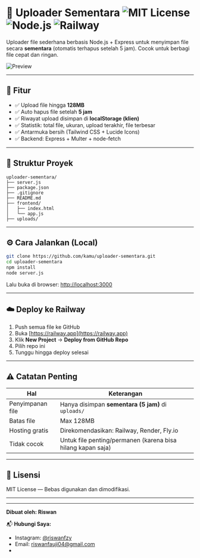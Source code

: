# 📁 Uploader Sementara ![MIT License](https://img.shields.io/badge/license-MIT-green) ![Node.js](https://img.shields.io/badge/Node.js-18+-brightgreen) ![Railway](https://img.shields.io/badge/deploy-Railway-blue)

Uploader file sederhana berbasis Node.js + Express untuk menyimpan file secara **sementara** (otomatis terhapus setelah 5 jam). Cocok untuk berbagi file cepat dan ringan.

![Preview](https://raw.githubusercontent.com/openai/placeholder/main/preview.png)

---

## 🚀 Fitur

- ✅ Upload file hingga **128MB**
- ✅ Auto hapus file setelah **5 jam**
- ✅ Riwayat upload disimpan di **localStorage (klien)**
- ✅ Statistik: total file, ukuran, upload terakhir, file terbesar
- ✅ Antarmuka bersih (Tailwind CSS + Lucide Icons)
- ✅ Backend: Express + Multer + node-fetch

---

## 📁 Struktur Proyek

```
uploader-sementara/
├── server.js
├── package.json
├── .gitignore
├── README.md
├── frontend/
│   ├── index.html
│   └── app.js
├── uploads/
```

---

## ⚙️ Cara Jalankan (Local)

```bash
git clone https://github.com/kamu/uploader-sementara.git
cd uploader-sementara
npm install
node server.js
```

Lalu buka di browser: [http://localhost:3000](http://localhost:3000)

---

## ☁️ Deploy ke Railway

1. Push semua file ke GitHub
2. Buka [https://railway.app](https://railway.app)
3. Klik **New Project** → **Deploy from GitHub Repo**
4. Pilih repo ini
5. Tunggu hingga deploy selesai

---

## ⚠️ Catatan Penting

| Hal               | Keterangan                                                  |
|------------------|-------------------------------------------------------------|
| Penyimpanan file | Hanya disimpan **sementara (5 jam)** di `uploads/`         |
| Batas file       | Max 128MB                                                   |
| Hosting gratis   | Direkomendasikan: Railway, Render, Fly.io                   |
| Tidak cocok      | Untuk file penting/permanen (karena bisa hilang kapan saja) |

---

## 📄 Lisensi

MIT License — Bebas digunakan dan dimodifikasi.

---

---

**Dibuat oleh: Riswan**

📬 **Hubungi Saya:**

- Instagram: [@riswanfzy](https://instagram.com/riswanfzy)
- Email: riswanfauji04@gmail.com
- 
